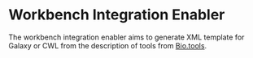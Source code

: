 # Workbench Integration Enabler

The workbench integration enabler aims to generate XML template for Galaxy or CWL from the description of tools from [Bio.tools](https://bio.tools).
